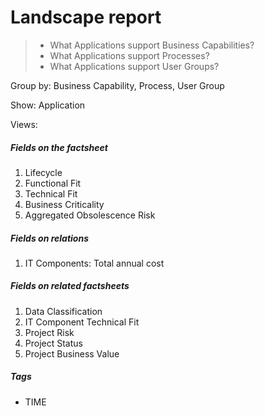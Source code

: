 # Landscape report

>- What Applications support Business Capabilities?
>- What Applications support Processes?
>- What Applications support User Groups?


Group by: Business Capability, Process, User Group

Show: Application

Views: 

##### Fields on the factsheet 

1. Lifecycle
1. Functional Fit
1. Technical Fit
1. Business Criticality
1. Aggregated Obsolescence Risk

##### Fields on relations

1. IT Components: Total annual cost

##### Fields on related factsheets

1. Data Classification
1. IT Component Technical Fit
1. Project Risk
1. Project Status
1. Project Business Value

##### Tags

- TIME





 

 

 
